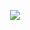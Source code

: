 <p align="center">
  <a href="https://github.com/MackHartley/github-readme-stats">
    <img src="https://github-readme-stats.vercel.app/api?username=MackHartley&count_private=true&show_icons=true&theme=dark" />
  </a>
</p>


